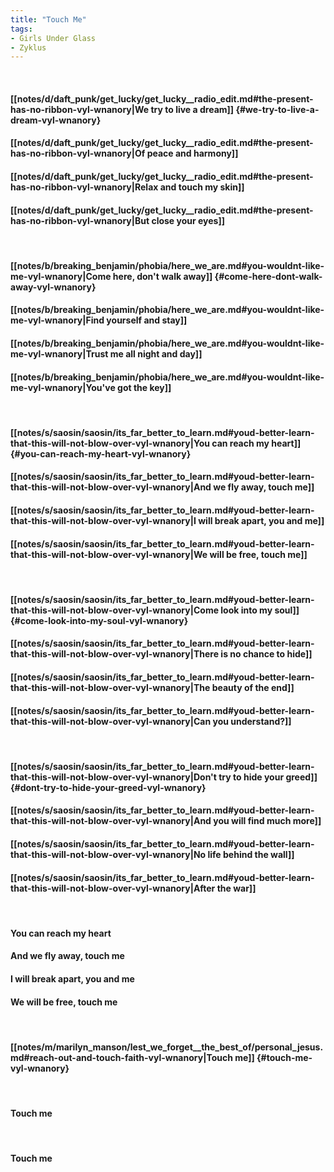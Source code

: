 ```yaml
---
title: "Touch Me"
tags:
- Girls Under Glass
- Zyklus
---
```

&nbsp;
#### [[notes/d/daft_punk/get_lucky/get_lucky__radio_edit.md#the-present-has-no-ribbon-vyl-wnanory|We try to live a dream]] {#we-try-to-live-a-dream-vyl-wnanory}
#### [[notes/d/daft_punk/get_lucky/get_lucky__radio_edit.md#the-present-has-no-ribbon-vyl-wnanory|Of peace and harmony]]
#### [[notes/d/daft_punk/get_lucky/get_lucky__radio_edit.md#the-present-has-no-ribbon-vyl-wnanory|Relax and touch my skin]]
#### [[notes/d/daft_punk/get_lucky/get_lucky__radio_edit.md#the-present-has-no-ribbon-vyl-wnanory|But close your eyes]]
&nbsp;
#### [[notes/b/breaking_benjamin/phobia/here_we_are.md#you-wouldnt-like-me-vyl-wnanory|Come here, don't walk away]] {#come-here-dont-walk-away-vyl-wnanory}
#### [[notes/b/breaking_benjamin/phobia/here_we_are.md#you-wouldnt-like-me-vyl-wnanory|Find yourself and stay]]
#### [[notes/b/breaking_benjamin/phobia/here_we_are.md#you-wouldnt-like-me-vyl-wnanory|Trust me all night and day]]
#### [[notes/b/breaking_benjamin/phobia/here_we_are.md#you-wouldnt-like-me-vyl-wnanory|You've got the key]]
&nbsp;
#### [[notes/s/saosin/saosin/its_far_better_to_learn.md#youd-better-learn-that-this-will-not-blow-over-vyl-wnanory|You can reach my heart]] {#you-can-reach-my-heart-vyl-wnanory}
#### [[notes/s/saosin/saosin/its_far_better_to_learn.md#youd-better-learn-that-this-will-not-blow-over-vyl-wnanory|And we fly away, touch me]]
#### [[notes/s/saosin/saosin/its_far_better_to_learn.md#youd-better-learn-that-this-will-not-blow-over-vyl-wnanory|I will break apart, you and me]]
#### [[notes/s/saosin/saosin/its_far_better_to_learn.md#youd-better-learn-that-this-will-not-blow-over-vyl-wnanory|We will be free, touch me]]
&nbsp;
#### [[notes/s/saosin/saosin/its_far_better_to_learn.md#youd-better-learn-that-this-will-not-blow-over-vyl-wnanory|Come look into my soul]] {#come-look-into-my-soul-vyl-wnanory}
#### [[notes/s/saosin/saosin/its_far_better_to_learn.md#youd-better-learn-that-this-will-not-blow-over-vyl-wnanory|There is no chance to hide]]
#### [[notes/s/saosin/saosin/its_far_better_to_learn.md#youd-better-learn-that-this-will-not-blow-over-vyl-wnanory|The beauty of the end]]
#### [[notes/s/saosin/saosin/its_far_better_to_learn.md#youd-better-learn-that-this-will-not-blow-over-vyl-wnanory|Can you understand?]]
&nbsp;
#### [[notes/s/saosin/saosin/its_far_better_to_learn.md#youd-better-learn-that-this-will-not-blow-over-vyl-wnanory|Don't try to hide your greed]] {#dont-try-to-hide-your-greed-vyl-wnanory}
#### [[notes/s/saosin/saosin/its_far_better_to_learn.md#youd-better-learn-that-this-will-not-blow-over-vyl-wnanory|And you will find much more]]
#### [[notes/s/saosin/saosin/its_far_better_to_learn.md#youd-better-learn-that-this-will-not-blow-over-vyl-wnanory|No life behind the wall]]
#### [[notes/s/saosin/saosin/its_far_better_to_learn.md#youd-better-learn-that-this-will-not-blow-over-vyl-wnanory|After the war]]
&nbsp;
#### You can reach my heart
#### And we fly away, touch me
#### I will break apart, you and me
#### We will be free, touch me
&nbsp;
#### [[notes/m/marilyn_manson/lest_we_forget__the_best_of/personal_jesus.md#reach-out-and-touch-faith-vyl-wnanory|Touch me]] {#touch-me-vyl-wnanory}
&nbsp;
#### Touch me
&nbsp;
#### Touch me
